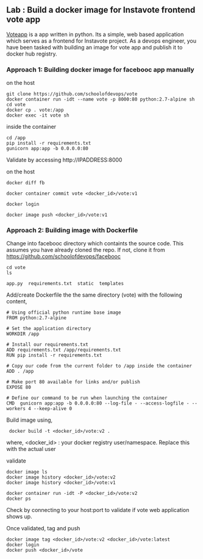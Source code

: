 ## Lab : Build a docker image for Instavote frontend vote app

[Voteapp](https://github.com/schoolofdevops/vote) is a app written in python. Its a simple, web based  application which serves as a frontend for Instavote project. As a devops engineer, you have been tasked with building an image for vote app and publish it to docker hub registry.


### Approach 1: Building docker image for facebooc app manually


on the host

```
git clone https://github.com/schoolofdevops/vote
docker container run -idt --name vote -p 8000:80 python:2.7-alpine sh
cd vote
docker cp . vote:/app
docker exec -it vote sh
```

inside the container

```
cd /app
pip install -r requirements.txt
gunicorn app:app -b 0.0.0.0:80
```

Validate by accessing http://IPADDRESS:8000

on the host

```
docker diff fb

docker container commit vote <docker_id>/vote:v1

docker login

docker image push <docker_id>/vote:v1

```





### Approach 2: Building image with Dockerfile


Change into facebooc directory which containts the source code.  This assumes you have already cloned the repo. If not, clone it from https://github.com/schoolofdevops/facebooc

```
cd vote
ls

app.py  requirements.txt  static  templates
```

Add/create  Dockerfile the the same directory (vote) with the following content,

```
# Using official python runtime base image
FROM python:2.7-alpine

# Set the application directory
WORKDIR /app

# Install our requirements.txt
ADD requirements.txt /app/requirements.txt
RUN pip install -r requirements.txt

# Copy our code from the current folder to /app inside the container
ADD . /app

# Make port 80 available for links and/or publish
EXPOSE 80

# Define our command to be run when launching the container
CMD  gunicorn app:app -b 0.0.0.0:80 --log-file - --access-logfile - --workers 4 --keep-alive 0
```

Build image using,

```
 docker build -t <docker_id>/vote:v2 .
```

where,
  <docker_id> : your docker registry user/namespace. Replace this with the actual user


validate

```
docker image ls
docker image history <docker_id>/vote:v2
docker image history <docker_id>/vote:v1

docker container run -idt -P <docker_id>/vote:v2
docker ps
```

Check by connecting to your host:port to validate if vote web application shows up.


Once validated, tag and push

```
docker image tag <docker_id>/vote:v2 <docker_id>/vote:latest
docker login
docker push <docker_id>/vote
```
